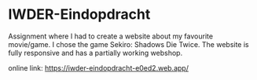 # IWDER-Eindopdracht
Assignment where I had to create a website about my favourite movie/game. I chose the game Sekiro: Shadows Die Twice.
The website is fully responsive and has a partially working webshop.

online link: https://iwder-eindopdracht-e0ed2.web.app/
